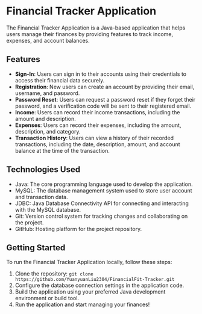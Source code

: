 # Financial Tracker Application

The Financial Tracker Application is a Java-based application that helps users manage their finances by providing features to track income, expenses, and account balances.

## Features

- **Sign-In**: Users can sign in to their accounts using their credentials to access their financial data securely.
- **Registration**: New users can create an account by providing their email, username, and password.
- **Password Reset**: Users can request a password reset if they forget their password, and a verification code will be sent to their registered email.
- **Income**: Users can record their income transactions, including the amount and description.
- **Expenses**: Users can record their expenses, including the amount, description, and category.
- **Transaction History**: Users can view a history of their recorded transactions, including the date, description, amount, and account balance at the time of the transaction.

## Technologies Used

- Java: The core programming language used to develop the application.
- MySQL: The database management system used to store user account and transaction data.
- JDBC: Java Database Connectivity API for connecting and interacting with the MySQL database.
- Git: Version control system for tracking changes and collaborating on the project.
- GitHub: Hosting platform for the project repository.

## Getting Started

To run the Financial Tracker Application locally, follow these steps:

1. Clone the repository: `git clone https://github.com/YuanyuanLiu2304/FinancialFit-Tracker.git`
2. Configure the database connection settings in the application code.
3. Build the application using your preferred Java development environment or build tool.
4. Run the application and start managing your finances!




